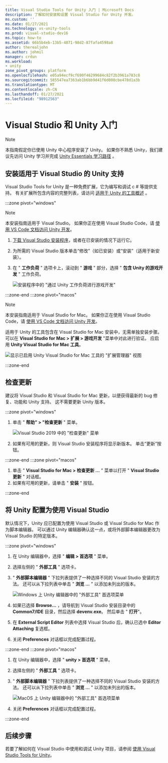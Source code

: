 ```yaml
---
title: Visual Studio Tools for Unity 入门 | Microsoft Docs
description: 了解如何安装和设置 Visual Studio for Unity 开发。
ms.custom: ''
ms.date: 01/27/2021
ms.technology: vs-unity-tools
ms.prod: visual-studio-dev16
ms.topic: how-to
ms.assetid: 66b5b4eb-13b5-4071-98d2-87fafa4598a8
author: therealjohn
ms.author: johmil
manager: crdun
ms.workload:
- unity
zone_pivot_groups: platform
ms.openlocfilehash: e05a94ecf9cf690f46299684c82f2b3961a783c8
ms.sourcegitcommit: 585547ea7363ab1b6bb9d41f6d008cbe478d1a3b
ms.translationtype: MT
ms.contentlocale: zh-CN
ms.lasthandoff: 01/27/2021
ms.locfileid: "98912563"
---
```

# <a name="get-started-with-visual-studio-and-unity"></a>Visual Studio 和 Unity 入门

> [!NOTE]
> 本指南假定你已使用 Unity 中心程序安装了 Unity。 如果你不熟悉 Unity，我们建议先访问 Unity 学习并完成 [Unity Essentials 学习路径](https://learn.unity.com/pathway/unity-essentials) 。

## <a name="install-unity-support-for-visual-studio"></a>安装适用于 Visual Studio 的 Unity 支持

Visual Studio Tools for Unity 是一种免费扩展，它为编写和调试 c # 等提供支持。 有关扩展所包含内容的完整列表，请访问 [适用于 Unity 的工具概述](./visual-studio-tools-for-unity.md) 。

:::zone pivot="windows"

> [!NOTE]
> 本安装指南适用于 Visual Studio。 如果你正在使用 Visual Studio Code，请 [使用 VS Code 文档访问 Unity 开发](https://code.visualstudio.com/docs/other/unity)。

1. [下载 Visual Studio 安装程序](/visualstudio/docs/install/install-visual-studio.md)，或者在已安装的情况下运行它。
2. 为所需的 Visual Studio 版本单击“修改”（如已安装）或“安装”（适用于新安装）。
3. 在 " **工作负荷** " 选项卡上，滚动到 " **游戏** " 部分，选择 " **包含 Unity 的游戏开发** " 工作负荷。

    ![安装程序中的 "通过 Unity 工作负荷进行游戏开发"](../media/vs/unity-workload.png)

:::zone-end
:::zone pivot="macos"

> [!NOTE]
> 本安装指南适用于 Visual Studio for Mac。 如果你正在使用 Visual Studio Code，请 [使用 VS Code 文档访问 Unity 开发](https://code.visualstudio.com/docs/other/unity)。

适用于 Unity 的工具包含在 Visual Studio for Mac 安装中，无需单独安装步骤。 可以在 **Visual Studio for Mac > 扩展 > 游戏开发** "菜单中对此进行验证。 应启用 **Unity Visual Studio for Mac 工具**。

![显示已启用 Unity Visual Studio for Mac 工具的 "扩展管理器" 视图](../media/vsm/unity-workload.png)

:::zone-end

## <a name="check-for-updates"></a>检查更新

建议将 Visual Studio 和 Visual Studio for Mac 更新，以便获得最新的 bug 修复、功能和 Unity 支持。 这不需要更新 Unity 版本。

:::zone pivot="windows"

1. 单击 " **帮助" > "检查更新** " 菜单。

    ![Visual Studio 2019 中的 "检查更新" 菜单](../media/vs/check-for-updates.png)

2. 如果有可用的更新，则 Visual Studio 安装程序将显示新版本。 单击“更新”按钮。

:::zone-end
:::zone pivot="macos"

1. 单击 " **Visual Studio for Mac > 检查更新 ...** " 菜单以打开 " **Visual Studio 更新** " 对话框。
2. 如果有可用的更新，请单击 " **安装** " 按钮。

:::zone-end

## <a name="configure-unity-to-use-visual-studio"></a>将 Unity 配置为使用 Visual Studio

默认情况下，Unity 应已配置为使用 Visual Studio 或 Visual Studio for Mac 作为脚本编辑器。 可以通过 Unity 编辑器确认这一点，或将外部脚本编辑器更改为 Visual Studio 的特定版本。

:::zone pivot="windows"

1. 在 Unity 编辑器中，选择 " **编辑 > 首选项** " 菜单。
2. 选择左侧的 " **外部工具** " 选项卡。
3. " **外部脚本编辑器** " 下拉列表提供了一种选择不同的 Visual Studio 安装的方法。 还可以从下拉列表中单击 " **浏览 ...** " 以添加未列出的版本。

    ![Windows 上 Unity 编辑器中的 "外部工具" 首选项菜单](../media/vs/preferences-external-tools.png)

4. 如果已选择 **Browse...** ，请导航到 Visual Studio 安装目录中的 **Common7/IDE** 目录，然后选择 **devenv.exe**。 然后单击 " **打开**"。
5. 在 **External Script Editor** 列表中选择 Visual Studio 后，确认已选中 **Editor Attaching** 复选框。
6. 关闭 **Preferences** 对话框以完成配置过程。

:::zone-end
:::zone pivot="macos"

1. 在 Unity 编辑器中，选择 " **unity > 首选项** " 菜单。
2. 选择左侧的 " **外部工具** " 选项卡。
3. " **外部脚本编辑器** " 下拉列表提供了一种选择不同的 Visual Studio 安装的方法。 还可以从下拉列表中单击 " **浏览 ...** " 以添加未列出的版本。

    ![MacOS 上 Unity 编辑器中的 "外部工具" 首选项菜单](../media/vsm/preferences-external-tools.png)

4. 关闭 **Preferences** 对话框以完成配置过程。

:::zone-end

## <a name="next-steps"></a>后续步骤

 若要了解如何在 Visual Studio 中使用和调试 Unity 项目，请参阅 [使用 Visual Studio Tools for Unity](using-visual-studio-tools-for-unity.md)。
